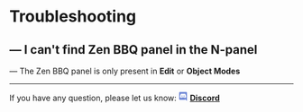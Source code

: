 # Troubleshooting

## — I can't find Zen BBQ panel in the N-panel
— The Zen BBQ panel is only present in **Edit** or **Object Modes**
<!-- blank line -->
----
<!-- blank line -->
If you have any question, please let us know:
![Discord](img/icons/services/discord-16.png) [**Discord**](https://discord.gg/wGpFeME)